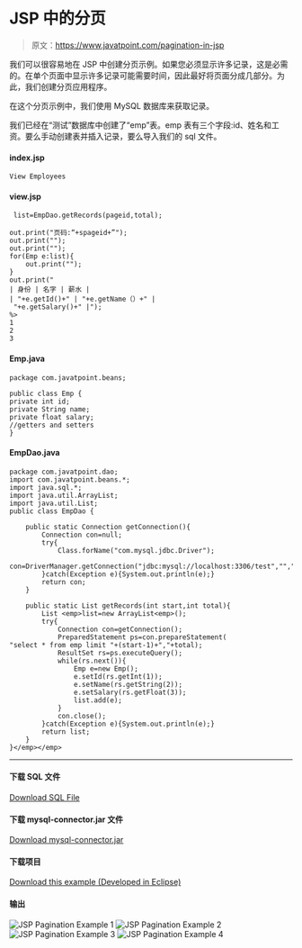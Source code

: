 # JSP 中的分页

> 原文：<https://www.javatpoint.com/pagination-in-jsp>

我们可以很容易地在 JSP 中创建分页示例。如果您必须显示许多记录，这是必需的。在单个页面中显示许多记录可能需要时间，因此最好将页面分成几部分。为此，我们创建分页应用程序。

在这个分页示例中，我们使用 MySQL 数据库来获取记录。

我们已经在“测试”数据库中创建了“emp”表。emp 表有三个字段:id、姓名和工资。要么手动创建表并插入记录，要么导入我们的 sql 文件。

#### index.jsp

```
View Employees

```

#### view.jsp

```
 list=EmpDao.getRecords(pageid,total);

out.print("页码:“+spageid+”");
out.print("");
out.print("");
for(Emp e:list){
	out.print("");
}
out.print("
| 身份 | 名字 | 薪水 |
| "+e.getId()+" | "+e.getName（）+" |
 "+e.getSalary()+" |");
%>
1
2
3

```

#### Emp.java

```
package com.javatpoint.beans;

public class Emp {
private int id;
private String name;
private float salary;
//getters and setters
}

```

#### EmpDao.java

```
package com.javatpoint.dao;
import com.javatpoint.beans.*;
import java.sql.*;
import java.util.ArrayList;
import java.util.List;
public class EmpDao {

	public static Connection getConnection(){
		Connection con=null;
		try{
			Class.forName("com.mysql.jdbc.Driver");
			con=DriverManager.getConnection("jdbc:mysql://localhost:3306/test","","");
		}catch(Exception e){System.out.println(e);}
		return con;
	}

	public static List getRecords(int start,int total){
		List <emp>list=new ArrayList<emp>();
		try{
			Connection con=getConnection();
			PreparedStatement ps=con.prepareStatement(
"select * from emp limit "+(start-1)+","+total);
			ResultSet rs=ps.executeQuery();
			while(rs.next()){
				Emp e=new Emp();
				e.setId(rs.getInt(1));
				e.setName(rs.getString(2));
				e.setSalary(rs.getFloat(3));
				list.add(e);
			}
			con.close();
		}catch(Exception e){System.out.println(e);}
		return list;
	}
}</emp></emp> 
```

* * *

#### 下载 SQL 文件

[Download SQL File](https://static.javatpoint.com/jsppages/src/emp.sql)

#### 下载 mysql-connector.jar 文件

[Download mysql-connector.jar](https://www.javatpoint.com/src/jdbc/mysql-connector.jar
)

#### 下载项目

[Download this example (Developed in Eclipse)](https://static.javatpoint.com/jsppages/src/pagination.zip)

#### 输出

![JSP Pagination Example 1](../img/c2554bdd341e734d27d1fc972b1467a0.png) ![JSP Pagination Example 2](../img/33999e9540353ab64475d261477381ac.png) ![JSP Pagination Example 3](../img/4dd9d9a4acef84bbd9df4c9fcd28f9cc.png) ![JSP Pagination Example 4](../img/8acf8c0dd20b3c744dbf95dac2537452.png)